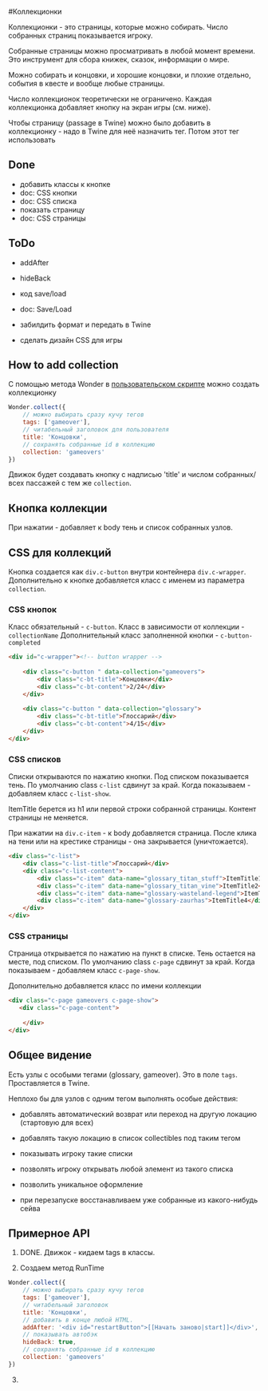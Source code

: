#Коллекционки

Коллекционки - это страницы, которые можно собирать. Число собранных страниц показывается игроку. 

Собранные страницы можно просматривать в любой момент времени. Это инструмент для сбора книжек, сказок, информации о мире.

Можно собирать и концовки, и хорошие концовки, и плохие отдельно, события в квесте и вообще любые страницы. 

Число коллекционок теоретически не ограничено. Каждая коллекционка добавляет кнопку на экран игры (см. ниже).

Чтобы страницу (passage в Twine) можно было добавить в коллекционку - надо в Twine для неё назначить тег. Потом этот тег использовать 

## Done
- добавить классы к кнопке
- doc: CSS кнопки
- doc: CSS списка
- показать страницу
- doc: CSS страницы

## ToDo
- addAfter
- hideBack

- код save/load
- doc: Save/Load

- забилдить формат и передать в Twine
- сделать дизайн CSS для игры

## How to add collection
С помощью метода Wonder в [пользовательском скрипте](Scripts.md) можно создать коллекционку

```javascript
Wonder.collect({
    // можно выбирать сразу кучу тегов
    tags: ['gameover'],
    // читабельный заголовок для пользователя
    title: 'Концовки', 
    // сохранять собранные id в коллекцию
    collection: 'gameovers'
})
```

Движок будет создавать кнопку с надписью 'title' и числом собранных/всех пассажей с тем же `collection`.

## Кнопка коллекции
При нажатии - добавляет к body тень и список собранных узлов.

## CSS для коллекций

Кнопка создается как `div.c-button` внутри контейнера `div.c-wrapper`.  Дополнительно к кнопке добавляется класс с именем из параметра `collection`.  

### CSS кнопок
Класс обязательный - `c-button`.
Класс в зависимости от коллекции - `collectionName`
Дополнительный класс заполненной кнопки - `c-button-completed`

```html
<div id="c-wrapper"><!-- button wrapper -->
    
    <div class="c-button " data-collection="gameovers">
        <div class="c-bt-title">Концовки</div>
        <div class="c-bt-content">2/24</div>
    </div>
    
    <div class="c-button " data-collection="glossary">
        <div class="c-bt-title">Глоссарий</div>
        <div class="c-bt-content">4/15</div>
    </div>
</div>
```

### CSS списков

Списки открываются по нажатию кнопки. Под списком показывается тень. По умолчанию class `c-list` сдвинут за край. Когда показываем - добавляем класс `c-list-show`. 

ItemTitle берется из h1 или первой строки собранной страницы. Контент страницы не меняется.

При нажатии на `div.c-item` - к body добавляется страница. После клика на тени или на крестике страницы - она закрывается (уничтожается).
 
```html
<div class="c-list">
    <div class="c-list-title">Глоссарий</div>
    <div class="c-list-content">
        <div class="c-item" data-name="glossary_titan_stuff">ItemTitle1</div>
        <div class="c-item" data-name="glossary_titan_vine">ItemTitle2</div>
        <div class="c-item" data-name="glossary-wasteland-legend">ItemTitle3</div>
        <div class="c-item" data-name="glossary-zaurhas">ItemTitle4</div>
    </div>
</div>
```

### CSS страницы

Страница открывается по нажатию на пункт в списке. Тень остается на месте, под списком. По умолчанию class `c-page` сдвинут за край. Когда показываем - добавляем класс `c-page-show`. 

Дополнительно добавляется класс по имени коллекции

```html
<div class="c-page gameovers c-page-show">
   <div class="c-page-content">
   
    </div>
</div>
```

## Общее видение

Есть узлы с особыми тегами (glossary, gameover). Это в поле `tags`. Проставляется в Twine.

Неплохо бы для узлов с одним тегом выполнять особые действия:
- добавлять автоматический возврат или переход на другую локацию (стартовую для всех)
- добавлять такую локацию в список collectibles под таким тегом
- показывать игроку такие списки
- позволять игроку открывать любой элемент из такого списка
- позволить уникальное оформление
 
- при перезапуске восстанавливаем уже собранные из какого-нибудь сейва

## Примерное API

1. DONE. Движок - кидаем tags в классы. 

2. Создаем метод RunTime
```javascript
Wonder.collect({
    // можно выбирать сразу кучу тегов
    tags: ['gameover'],
    // читабельный заголовок
    title: 'Концовки', 
    // добавить в конце любой HTML.
    addAfter: '<div id="restartButton">[[Начать заново|start]]</div>', 
    // показывать автобэк
    hideBack: true,
    // сохранять собранные id в коллекцию
    collection: 'gameovers'
})
```

3.
